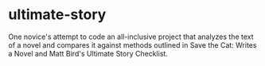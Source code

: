 # ultimate-story
One novice's attempt to code an all-inclusive project that analyzes the text of a novel and compares it against methods outlined in Save the Cat: Writes a Novel and Matt Bird's Ultimate Story Checklist.
